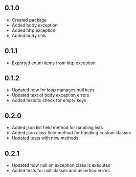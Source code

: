 ## 0.1.0

- Created package
- Added body exception
- Added http exception
- Added body utils

## 0.1.1

- Exported enum items from http exception

## 0.1.2
- Updated how for loop manages null keys
- Updated text of body exception errors
- Added tests to check for empty keys

## 0.2.0
- Added json list field method for handling lists
- Added json class field method for handling custom classes
- Updated tests with new methods

## 0.2.1
- Updated how null on exception class is executed
- Added tests for null classes and assertion errors